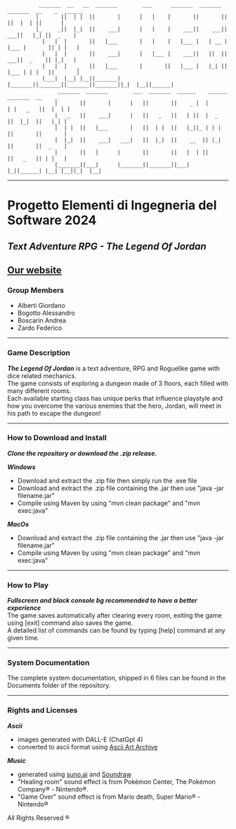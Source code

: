 ```
          _______  __   __  _______        ___      _______  _______  _______  __    _  ______  
         |       ||  | |  ||       |      |   |    |       ||       ||       ||  |  | ||      | 
         |_     _||  |_|  ||    ___|      |   |    |    ___||    ___||    ___||   |_| ||  _    |
           |   |  |       ||   |___       |   |    |   |___ |   | __ |   |___ |       || | |   |
           |   |  |       ||    ___|      |   |___ |    ___||   ||  ||    ___||  _    || |_|   |
           |   |  |   _   ||   |___       |       ||   |___ |   |_| ||   |___ | | |   ||       |
           |___|  |__| |__||_______|      |_______||_______||_______||_______||_|  |__||______| 
                _______  _______        ___  _______  ______    ______   _______  __    _       
               |       ||       |      |   ||       ||    _ |  |      | |   _   ||  |  | |      
               |   _   ||    ___|      |   ||   _   ||   | ||  |  _    ||  |_|  ||   |_| |      
               |  | |  ||   |___       |   ||  | |  ||   |_||_ | | |   ||       ||       |      
               |  |_|  ||    ___|   ___|   ||  |_|  ||    __  || |_|   ||       ||  _    |      
               |       ||   |      |       ||       ||   |  | ||       ||   _   || | |   |      
               |_______||___|      |_______||_______||___|  |_||______| |__| |__||_|  |__|
```
---
# Progetto Elementi di Ingegneria del Software 2024
## ___Text Adventure RPG - The Legend Of Jordan___ 
[Our website](https://tloj-site.netlify.app/)
---
### Group Members
- Alberti Giordano
- Bogotto Alessandro
- Boscarin Andrea
- Zardo Federico
---
### Game Description
___The Legend Of Jordan___ is a text adventure, RPG and Roguelike game with dice related mechanics. <br>
The game consists of exploring a dungeon made of 3 floors, each filled with many different rooms. <br>
Each available starting class has unique perks that influence playstyle and how you overcome
the various enemies that the hero, Jordan, will meet in his path to escape the dungeon!

---
### How to Download and Install
***Clone the repository or download the .zip release.***

***Windows***
- Download and extract the .zip file then simply run the .exe file <br>
- Download and extract the .zip file containing the .jar then use "java -jar filename.jar" <br>
- Compile using Maven by using "mvn clean package" and "mvn exec:java" <br>

***MacOs***
- Download and extract the .zip file containing the .jar then use "java -jar filename.jar" <br>
- Compile using Maven by using "mvn clean package" and "mvn exec:java" <br>

---
### How to Play
***Fullscreen and black console bg recommended to have a better experience***<br>
The game saves automatically after clearing every room, exiting the game using [exit] command also saves the game.<br>
A detailed list of commands can be found by typing [help] command at any given time. <br>

---
### System Documentation
The complete system documentation, shipped in 6 files can be found in the Documents folder of the repository.

---
### Rights and Licenses
***Ascii***
- images generated with DALL-E (ChatGpt 4)
- converted to ascii format using [Ascii Art Archive](https://www.asciiart.eu/image-to-ascii) <br>

***Music***
- generated using [suno.ai](https://suno.com) and [Soundraw](https://soundraw.io)
- "Healing room" sound effect is from Pokémon Center, The Pokémon Company® - Nintendo®. <br>
- "Game Over" sound effect is from Mario death, Super Mario® - Nintendo®

All Rights Reserved ®




